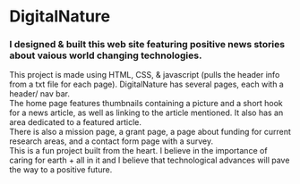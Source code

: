 # DigitalNature
### I designed & built this web site featuring positive news stories about vaious world changing technologies. 
This project is made using HTML, CSS, & javascript (pulls the header info from a txt file for each page). DigitalNature has several pages, each with a header/ nav bar. <br>
The home page features thumbnails containing a picture and a short hook for a news article, as well as linking to the article mentioned. It also has an area dedicated to a featured article. <br>
There is also a mission page, a grant page, a page about funding for current research areas, and a contact form page with a survey. <br>
This is a fun project built from the heart. I believe in the importance of caring for earth + all in it and I believe that technological advances will pave the way to a positive future.
